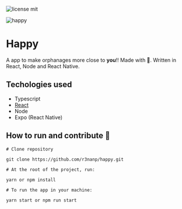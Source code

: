 <p align="center">
  <!-- <img src=""> -->

  ![license mit](https://img.shields.io/github/license/r3nanp/happy?color=blue&logo=github&style=plastic)

  ![happy](https://img.shields.io/badge/r3nanp-happy-blue?style=plastic&logo=github)
</p>

# Happy

A app to make orphanages more close to **you**!! Made with 💖. Written in React, Node and React Native.

## Techologies used

- Typescript
- <a href="./.github/Techologies/React.md">React</a>
- Node
- Expo (React Native)

## How to run and contribute 🤔

```
# Clone repository

git clone https://github.com/r3nanp/happy.git
```

```
# At the root of the project, run:

yarn or npm install
```

```
# To run the app in your machine:

yarn start or npm run start
```

